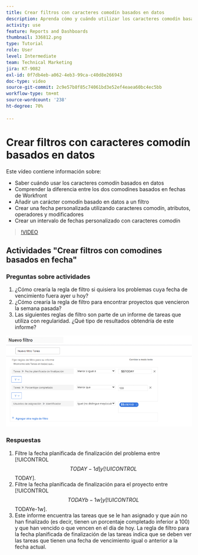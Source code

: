```yaml
---
title: Crear filtros con caracteres comodín basados en datos
description: Aprenda cómo y cuándo utilizar los caracteres comodín basados en datos y cómo crear un filtro basado en la fecha actual.
activity: use
feature: Reports and Dashboards
thumbnail: 336812.png
type: Tutorial
role: User
level: Intermediate
team: Technical Marketing
jira: KT-9082
exl-id: 0f7db4eb-a062-4eb3-99ca-c40d8e266943
doc-type: video
source-git-commit: 2c9e57b8f85c74061bd3e52ef4eaea60bc4ec5bb
workflow-type: tm+mt
source-wordcount: '238'
ht-degree: 70%

---
```


# Crear filtros con caracteres comodín basados en datos

Este vídeo contiene información sobre:

* Saber cuándo usar los caracteres comodín basados en datos
* Comprender la diferencia entre los dos comodines basados en fechas de Workfront
* Añadir un carácter comodín basado en datos a un filtro
* Crear una fecha personalizada utilizando caracteres comodín, atributos, operadores y modificadores
* Crear un intervalo de fechas personalizado con caracteres comodín

>[!VIDEO](https://video.tv.adobe.com/v/3412659/?quality=12&learn=on&captions=spa)


## Actividades &quot;Crear filtros con comodines basados en fecha&quot;


### Preguntas sobre actividades

1. ¿Cómo crearía la regla de filtro si quisiera los problemas cuya fecha de vencimiento fuera ayer u hoy?
1. ¿Cómo crearía la regla de filtro para encontrar proyectos que vencieron la semana pasada?
1. Las siguientes reglas de filtro son parte de un informe de tareas que utiliza con regularidad. ¿Qué tipo de resultados obtendría de este informe?

![Una imagen de la pantalla para crear un filtro de tareas con un carácter comodín basado en datos](assets/date-wildcard-answer-1.png)

### Respuestas

1. Filtre la fecha planificada de finalización del problema entre [!UICONTROL $$TODAY-1d] y [!UICONTROL $$TODAY].
1. Filtre la fecha planificada de finalización para el proyecto entre [!UICONTROL $$TODAYb-1w] y [!UICONTROL $$TODAYe-1w].
1. Este informe encuentra las tareas que se le han asignado y que aún no han finalizado (es decir, tienen un porcentaje completado inferior a 100) y que han vencido o que vencen en el día de hoy. La regla de filtro para la fecha planificada de finalización de las tareas indica que se deben ver las tareas que tienen una fecha de vencimiento igual o anterior a la fecha actual.
